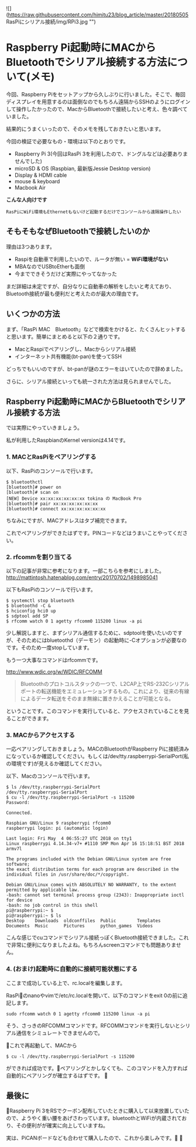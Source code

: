 ![](https://raw.githubusercontent.com/himitu23/blog_article/master/20180505 RasPiにシリアル接続/img/RPi3.jpg "")

# Raspberry Pi起動時にMACからBluetoothでシリアル接続する方法について(メモ)

今回、Raspberry Piをセットアップから久しぶりに行いました。そこで、毎回ディスプレイを用意するのは面倒なのでもちろん遠隔からSSHのようにログインして操作したかったので、MacからBluetoothで接続したいと考え、色々調べていました。

結果的にうまくいったので、そのメモを残しておきたいと思います。

今回の検証で必要なもの・環境は以下のとおりです。

- Raspberry Pi 3(今回はRasPi 3を利用したので、ドングルなどは必要ありませんでした)
- microSD & OS (Raspbian, 最新版Jessie Desktop version)
- Display & HDMI cable
- mouse & keyboard
- Macbook Air

**こんな人向けです**

    RasPiにWiFi環境もEthernetもないけど起動するだけでコンソールから遠隔操作したい


## そもそもなぜBluetoothで接続したいのか

理由は3つあります。

- Raspiを自動車で利用したいので、ルータが無い = **WiFi環境がない** 
- MBAなのでUSBtoEtherも面倒
- 今までできそうだけど実際にやってなかった

まだ詳細は未定ですが、自分なりに自動車の解析をしたいと考えており、Bluetooth接続が最も便利だと考えたのが最大の理由です。

## いくつかの方法

まず、「RasPi MAC　Bluetooth」などで検索をかけると、たくさんヒットすると思います。簡単にまとめると以下の２通りです。

- MacとRaspiでペアリングし、Macからシリアル接続
- インターネット共有機能(bt-pan)を使ってSSH

どっちでもいいのですが、bt-panが謎のエラーをはいていたので辞めました。

さらに、シリアル接続といっても統一された方法は見られませんでした。

## Raspberry Pi起動時にMACからBluetoothでシリアル接続する方法

では実際にやっていきましょう。

私が利用したRaspbianのKernel versionは4.14です。

### 1. MACとRasPiをペアリングする

以下、RasPiのコンソールで行います。
```
$ bluetoothctl
[bluetooth]# power on
[bluetooth]# scan on
[NEW] Device xx:xx:xx:xx:xx:xx tokina の MacBook Pro
[bluetooth]# pair xx:xx:xx:xx:xx:xx
[bluetooth]# connect xx:xx:xx:xx:xx:xx
```
ちなみにですが、MACアドレスはタブ補完できます。

これでペアリングができたはずです。PINコードなどはうまいことやってください。

### 2. rfcommを割り当てる

以下の記事が非常に参考になります。一部こちらを参考にしました。
http://mattintosh.hatenablog.com/entry/20170702/1498985041

以下もRasPiのコンソールで行います。

```
$ systemctl stop bluetooth
$ bluetoothd -C &
$ hciconfig hci0 up
$ sdptool add SP
$ rfcomm watch 0 1 agetty rfcomm0 115200 linux -a pi
```
少し解説しますと、まずシリアル通信するために、sdptoolを使いたいのですが、そのためにはbluetoothd（デーモン）の起動時に-Cオプションが必要なのです。そのため一度stopしています。

もう一つ大事なコマンドはrfcommです。

http://www.wdic.org/w/WDIC/RFCOMM

> Bluetoothのプロトコルスタックの一つで、L2CAP上でRS-232Cシリアルポートの転送機能をエミュレーションするもの。これにより、従来の有線によるデータ転送をそのまま無線に置きかえることが可能となる。

ということです。このコマンドを実行していると、アクセスされていることを見ることができます。

### 3. MACからアクセスする

一応ペアリングしておきましょう。MACのBluetoothがRaspberry Piに接続済みになっているか確認してください。もしくは/dev/tty.raspberrypi-SerialPort(私の環境です)が見えるか確認してください。

以下、Macのコンソールで行います。

```
$ ls /dev/tty.raspberrypi-SerialPort
/dev/tty.raspberrypi-SerialPort
$ cu -l /dev/tty.raspberrypi-SerialPort -s 115200
Password:

Connected.

Raspbian GNU/Linux 9 raspberrypi rfcomm0
raspberrypi login: pi (automatic login)

Last login: Fri May  4 06:55:27 UTC 2018 on tty1
Linux raspberrypi 4.14.34-v7+ #1110 SMP Mon Apr 16 15:18:51 BST 2018 armv7l

The programs included with the Debian GNU/Linux system are free software;
the exact distribution terms for each program are described in the
individual files in /usr/share/doc/*/copyright.

Debian GNU/Linux comes with ABSOLUTELY NO WARRANTY, to the extent
permitted by applicable law.
-bash: cannot set terminal process group (2343): Inappropriate ioctl for device
-bash: no job control in this shell
pi@raspberrypi:~ $ 
pi@raspberrypi:~ $ ls
Desktop    Downloads  oldconffiles  Public        Templates
Documents  Music      Pictures      python_games  Videos
```

こんな感じでcuコマンドでシリアル接続っぽくBluetooth接続できました。これで非常に便利になりましたよね。もちろんscreenコマンドでも問題ありません。

### 4. (おまけ)起動時に自動的に接続可能状態にする

ここまで成功している上で、rc.localを編集します。

RasPiのnanoやvimで/etc/rc.localを開いて、以下のコマンドをexit 0の前に追記します。

```
sudo rfcomm watch 0 1 agetty rfcomm0 115200 linux -a pi
```

そう、さっきのRFCOMMコマンドです。RFCOMMコマンドを実行しないとシリアル通信をシミュレートできませんので。

これで再起動して、MACから
```
$ cu -l /dev/tty.raspberrypi-SerialPort -s 115200
```
 ができれば成功です。ペアリングとかしなくても、このコマンドを入力すれば自動的にペアリングが確立するはずです。

## 最後に

Raspberry Pi 3をRSでクーポン配布していたときに購入して以来放置していたので、ようやく重い腰をあげさわっています。bluetoothとWiFiが内蔵されており、その便利がが確実に向上していますね。

実は、PiCANボードなども合わせて購入したので、これから楽しみです。
 
